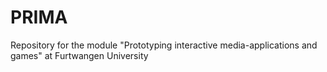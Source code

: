 # PRIMA

Repository for the module "Prototyping interactive media-applications and games" at Furtwangen University
